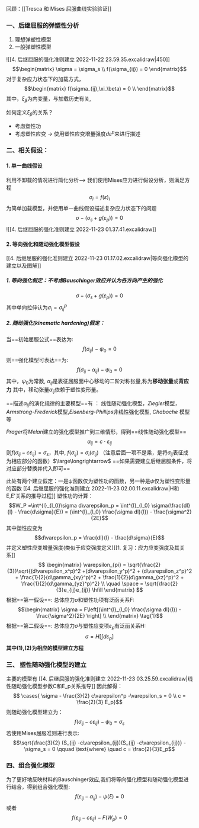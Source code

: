 回顾：[[Tresca 和 Mises 屈服曲线实验验证]]

### 一、后继屈服的弹塑性分析

1. 理想弹塑性模型
2. 一般弹塑性模型

![[4. 后继屈服的强化准则建立 2022-11-22 23.59.35.excalidraw|450]]
$$\begin{matrix}
\sigma = \sigma_s \\
f(\sigma_{ij}) = 0
\end{matrix}$$
对于复杂应力状态下的加载方式，
$$\begin{matrix}
f(\sigma_{ij},\xi_\beta) = 0 \\
\end{matrix}$$
其中，$\xi_\beta$为内变量，与加载历史有关,

如何定义$\xi_\beta$的关系？
- 考虑塑性功
- 考虑塑性应变 -> 使用塑性应变增量强度$d\varepsilon^p$来进行描述

### 二、相关假设： 
#### 1. 单一曲线假设

利用不卸载的情况进行简化分析—> 我们使用Mises应力进行假设分析，则满足方程
$$\sigma_i = f(\varepsilon)_i$$
为简单加载模型，并使用单一曲线假设描述复杂应力状态下的问题
$$\sigma - (\sigma_s + g(\varepsilon_p)) = 0 $$
![[4. 后继屈服的强化准则建立 2022-11-23 01.37.41.excalidraw]]
#### 2. 等向强化和随动强化模型假设

[[4. 后继屈服的强化准则建立 2022-11-23 01.17.02.excalidraw|等向强化模型的建立以及图解]]
##### 1. 等向强化假定：不考虑Bauschinger效应并认为各方向产生的强化

$$\sigma - (\sigma_s + g(\varepsilon_p)) = 0$$
其中单向拉伸认为$\sigma_i = \sigma_{ij}^p$

##### 2. 随动强化(kinematic hardening)假定：

当==初始屈服公式==表达为: 
$$f(\sigma_{ij}) - \psi_0 = 0$$
则==强化模型可表达==为: 
$$f(\sigma_{ij} - \alpha_{ij}) - \psi_0 = 0$$
其中，$\psi_0$为常数, $\alpha_{ij}$是表征屈服面中心移动的二阶对称张量,称为**移动张量**或**背应力**
其中，移动张量$\alpha_{ij}$依赖于塑性变形量。

==描述$\alpha_{ij}$的演化规律的主要模型==有 ： 线性随动强化模型，*Ziegler*模型，*Armstrong-Frederick*模型,*Eisenberg-Phillips*非线性强化模型, *Chaboche* 模型等

*Prager*将*Melan*建立的强化模型推广到三维情形，得到==线性随动强化模型==
$$\alpha_{ij}  = c \cdot \varepsilon_{ij} $$
则$f(\sigma_{ij} - c \varepsilon_{ij}) = \sigma_s$，其中, $f(\sigma_{ij}) = \sigma_i (\sigma_{ij})$ （注意后面一项不是乘，是将$\sigma_{ij}$表征成为相应部分的函数）$\large\longrightarrow$ ==如果需要建立后继屈服条件，将对应部分替换并代入即可==

此处有两个建立假定：一是$\psi$函数仅为塑性功的函数，另一种是$\psi$仅为塑性变形量的函数
[[4. 后继屈服的强化准则建立 2022-11-23 02.00.11.excalidraw|H和E,E'关系的推导过程]]
塑性功的计算：  $$W_P =\int^{l}_{l_0}\sigma d\varepsilon_p  = \int^{l}_{l_0} \sigma(\frac{dl}{l} - \frac{d\sigma}{E}) = (\int^{l}_{l_0} \frac{\sigma dl}{l}) - \frac{\sigma^2}{2E}$$其中塑性应变为
$$d\varepsilon_p = \frac{dl}{l} - \frac{d\sigma}{E}$$
并定义塑性应变增量强度(类似于应变强度定义)[[1. 复习：应力应变强度及其关系]]
$$
\begin{matrix}
\varepsilon_{pi} = \sqrt{\frac{2}{3}}\sqrt{(d\varepsilon_x^p)^2 +(d\varepsilon_y^p)^2 + (d\varepsilon_z^p)^2 + \frac{1}{2}(d\gamma_{xy}^p)^2 + \frac{1}{2}(d\gamma_{xz}^p)^2 + \frac{1}{2}(d\gamma_{yz}^p)^2} \\
\quad \space = \sqrt{\frac{2}{3}e_{ij}e_{ij}} \hfill
\end{matrix}
$$
根据==第一假设==: 总体应力$\sigma$和塑性功项有泛函关系F:
$$\begin{matrix}
\sigma = F\left[(\int^{l}_{l_0} \frac{\sigma dl}{l}) - \frac{\sigma^2}{2E} \right]  \\
\end{matrix} \tag{1}$$
根据==第二假设==: 总体应力$\sigma$与塑性应变项$\varepsilon_p$有泛函关系H:
$$\sigma = H[\int d\varepsilon_p] \tag{2}$$
**其中(1),(2)为相应的模型建立方程**

### 三、 塑性随动强化模型的建立

主要的模型有
[[4. 后继屈服的强化准则建立 2022-11-23 03.25.59.excalidraw|线性随动强化模型参数C和E_p关系推导]]
因此解得：
$$ \cases{
\sigma - \frac{3}{2} c\varepsilon^p -\varepsilon_s = 0 \\
c = \frac{2}{3} E_p}$$
则随动强化模型建立为：
$$f(\sigma_{ij} - c \varepsilon_{ij}) - \psi_0 = \sigma_s$$
若使用Mises屈服准则进行表示:
$$\sqrt{\frac{3}{2} (S_{ij} -c\varepsilon_{ij})(S_{ij} -c\varepsilon_{ij})} - \sigma_s = 0 \qquad \text{where} \quad c = \frac{2}{3}E_p$$

### 四、组合强化模型

为了更好地反映材料的Bauschinger效应,我们将等向强化模型和随动强化模型进行结合，得到组合强化模型: 
$$f(\varepsilon_{ij} - \alpha_{ij}) - \psi(\xi) = 0$$
或者
$$f(\varepsilon_{ij} - c\varepsilon_{ij}) - F(W_p) = 0$$
